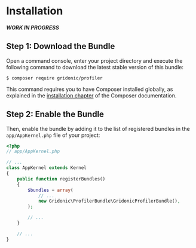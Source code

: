 Installation
============

__*WORK IN PROGRESS*__

Step 1: Download the Bundle
---------------------------

Open a command console, enter your project directory and execute the
following command to download the latest stable version of this bundle:

```console
$ composer require gridonic/profiler
```

This command requires you to have Composer installed globally, as explained
in the [installation chapter](https://getcomposer.org/doc/00-intro.md)
of the Composer documentation.

Step 2: Enable the Bundle
-------------------------

Then, enable the bundle by adding it to the list of registered bundles
in the `app/AppKernel.php` file of your project:

```php
<?php
// app/AppKernel.php

// ...
class AppKernel extends Kernel
{
    public function registerBundles()
    {
        $bundles = array(
            // ...
            new Gridonic\ProfilerBundle\GridonicProfilerBundle(),
        );

        // ...
    }

    // ...
}
```